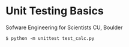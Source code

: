 # Unit Testing Basics
Sofware Engineering for Scientists
CU, Boulder

`$ python -m unittest test_calc.py`
